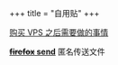 +++
title = "自用贴"
+++

[购买 VPS 之后需要做的事情](https://einverne.github.io/post/2015/12/things-to-do-after-buying-vps.html)

[**~~firefox~~ send**](https://send.vis.ee/) 匿名传送文件
